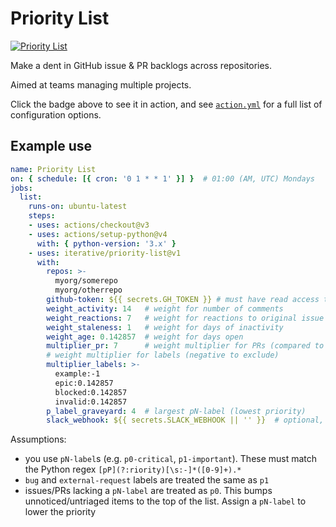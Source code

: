 # Priority List

[![Priority List](https://img.shields.io/github/actions/workflow/status/iterative/priority-list/weekly.yml?label=action&logo=GitHub)](https://github.com/iterative/priority-list/actions/workflows/weekly.yml)

Make a dent in GitHub issue & PR backlogs across repositories.

Aimed at teams managing multiple projects.

Click the badge above to see it in action, and see [`action.yml`](./action.yml) for a full list of configuration options.

## Example use

```yaml
name: Priority List
on: { schedule: [{ cron: '0 1 * * 1' }] }  # 01:00 (AM, UTC) Mondays
jobs:
  list:
    runs-on: ubuntu-latest
    steps:
    - uses: actions/checkout@v3
    - uses: actions/setup-python@v4
      with: { python-version: '3.x' }
    - uses: iterative/priority-list@v1
      with:
        repos: >-
          myorg/somerepo
          myorg/otherrepo
        github-token: ${{ secrets.GH_TOKEN }} # must have read access to `repos`
        weight_activity: 14   # weight for number of comments
        weight_reactions: 7   # weight for reactions to original issue
        weight_staleness: 1   # weight for days of inactivity
        weight_age: 0.142857  # weight for days open
        multiplier_pr: 7      # weight multiplier for PRs (compared to issues)
        # weight multiplier for labels (negative to exclude)
        multiplier_labels: >-
          example:-1
          epic:0.142857
          blocked:0.142857
          invalid:0.142857
        p_label_graveyard: 4  # largest pN-label (lowest priority)
        slack_webhook: ${{ secrets.SLACK_WEBHOOK || '' }}  # optional, requires `people.json`
```

Assumptions:

- you use `pN-label`s (e.g. `p0-critical`, `p1-important`). These must match the Python regex `[pP](?:riority)[\s:-]*([0-9]+).*`
- `bug` and `external-request` labels are treated the same as `p1`
- issues/PRs lacking a `pN-label` are treated as `p0`. This bumps unnoticed/untriaged items to the top of the list. Assign a `pN-label` to lower the priority
